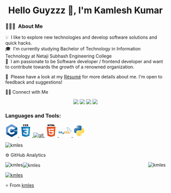 <h1 align="center">Hello Guyzzz 👋, I'm Kamlesh Kumar</h1>

### 👨🏻‍💻 &nbsp;About Me

💡 &nbsp;I like to explore new technologies and develop software solutions and quick hacks.\
🎓 &nbsp;I'm currently studying Bachelor of Technology in Information Technology at Netaji Subhash Engineering College\
🌱 &nbsp;I am passionate to be Software developer / frontend developer and want to contribute towards the growth of a renowned organization.

📄 &nbsp;Please have a look at my [Résumé](#) for more details about me. I'm open to feedback and suggestions!

🤝🏻  Connect with Me

<p align="center">
<a href="https://www.linkedin.com/in/kamlesh-kumar-20a9591bb/"><img src="https://img.shields.io/badge/-Kamlesh%20Kumar-0077B5?style=flat-square&logo=Linkedin&logoColor=white"/></a>
<a href="mailto:chandkamlesh318@gmail.com"><img src="https://img.shields.io/badge/-chandkamlesh318@gmail.com-D14836?style=flat-square&logo=Gmail&logoColor=white"/></a>
<a href="https://www.instagram.com/_me.confusion_/"><img src="https://img.shields.io/badge/-@__me.confusion__-E4405F?style=flat-square&logo=Instagram&logoColor=white"/></a>
<a href="https://facebook.com/AVS1508"><img src="https://img.shields.io/badge/-@Kamlesh Kumar-1877F2?style=flat-square&logo=Facebook&logoColor=white"/></a>

</p>


<h3 align="left">Languages and Tools:</h3>
<p align="left"> <a href="https://www.w3schools.com/cpp/" target="_blank" rel="noreferrer"> <img src="https://raw.githubusercontent.com/devicons/devicon/master/icons/cplusplus/cplusplus-original.svg" alt="cplusplus" width="40" height="40"/> </a> <a href="https://www.w3schools.com/css/" target="_blank" rel="noreferrer"> <img src="https://raw.githubusercontent.com/devicons/devicon/master/icons/css3/css3-original-wordmark.svg" alt="css3" width="40" height="40"/> </a> <a href="https://git-scm.com/" target="_blank" rel="noreferrer"> <img src="https://www.vectorlogo.zone/logos/git-scm/git-scm-icon.svg" alt="git" width="40" height="40"/> </a> <a href="https://www.w3.org/html/" target="_blank" rel="noreferrer"> <img src="https://raw.githubusercontent.com/devicons/devicon/master/icons/html5/html5-original-wordmark.svg" alt="html5" width="40" height="40"/> </a> <a href="https://www.mysql.com/" target="_blank" rel="noreferrer"> <img src="https://raw.githubusercontent.com/devicons/devicon/master/icons/mysql/mysql-original-wordmark.svg" alt="mysql" width="40" height="40"/> </a> <a href="https://www.python.org" target="_blank" rel="noreferrer"> <img src="https://raw.githubusercontent.com/devicons/devicon/master/icons/python/python-original.svg" alt="python" width="40" height="40"/> </a> </p>

<p align="left"> <img src="https://komarev.com/ghpvc/?username=kmles&label=Profile%20views&color=0e75b6&style=flat" alt="kmles" /> </p>


⚙️  GitHub Analytics

<p><img align="left" src="https://github-readme-stats.vercel.app/api/top-langs?username=kmles&show_icons=true&locale=en&layout=compact" alt="kmles" /></p>
<p><img align="right" src="https://github-readme-streak-stats.herokuapp.com/?user=kmles&" alt="kmles" /></p>


<p><img align="center" src="https://github-readme-stats.vercel.app/api?username=kmles&show_icons=true&locale=en" alt="kmles" /></p>


<p align="left"> <a href="https://github.com/ryo-ma/github-profile-trophy"><img src="https://github-profile-trophy.vercel.app/?username=kmles" alt="kmles" /></a> </p>



⭐️ From [kmles](https://github.com/kmles)